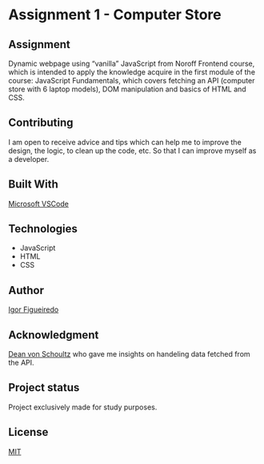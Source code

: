 # Assignment 1 - Computer Store

## Assignment
Dynamic webpage using “vanilla” JavaScript from Noroff Frontend course, which is intended to apply the knowledge acquire in the first module of the course: JavaScript Fundamentals, which covers fetching an API (computer store with 6 laptop models), DOM manipulation and basics of HTML and CSS. 

## Contributing
I am open to receive advice and tips which can help me to improve the design, the logic, to clean up the code, etc. So that I can improve myself as a developer.

## Built With
[Microsoft VSCode](https://code.visualstudio.com/)

## Technologies
- JavaScript
- HTML
- CSS

## Author
[Igor Figueiredo](https://github.com/Igor-GF)

## Acknowledgment
[Dean von Schoultz](https://gitlab.com/deanvons) who gave me insights on handeling data fetched from the API.

## Project status
Project exclusively made for study purposes.

## License
[MIT](https://choosealicense.com/licenses/mit/)